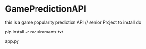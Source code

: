 # GamePredictionAPI
this is a game popularity prediction API // senior Project
to install do


pip install -r requirements.txt

app.py

